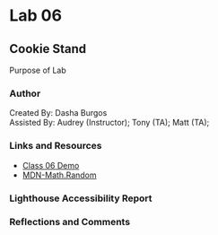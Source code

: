 # Lab 06

## Cookie Stand

Purpose of Lab

### Author

Created By: Dasha Burgos  
Assisted By: Audrey (Instructor); Tony (TA); Matt (TA);

### Links and Resources

* [Class 06 Demo](https://github.com/codefellows/seattle-code-201d97/blob/main/class-06/inclass-demo/js/app.js)
* [MDN-Math.Random](https://developer.mozilla.org/en-US/docs/Web/JavaScript/Reference/Global_Objects/Math/random)

### Lighthouse Accessibility Report

### Reflections and Comments
